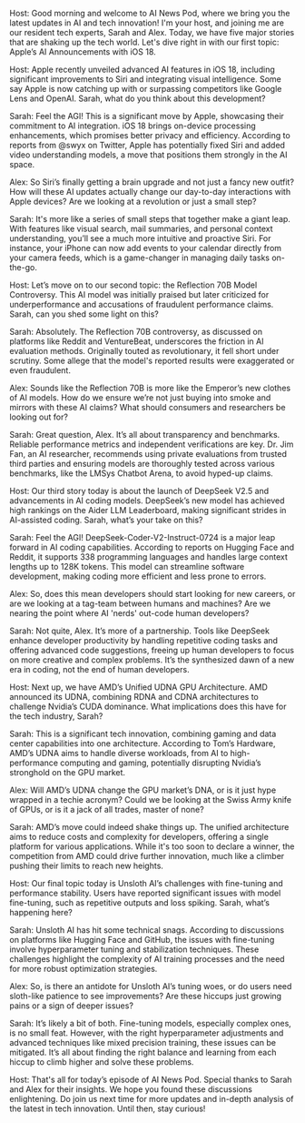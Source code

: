 Host: Good morning and welcome to AI News Pod, where we bring you the latest updates in AI and tech innovation! I'm your host, and joining me are our resident tech experts, Sarah and Alex. Today, we have five major stories that are shaking up the tech world. Let's dive right in with our first topic: Apple’s AI Announcements with iOS 18.

Host: Apple recently unveiled advanced AI features in iOS 18, including significant improvements to Siri and integrating visual intelligence. Some say Apple is now catching up with or surpassing competitors like Google Lens and OpenAI. Sarah, what do you think about this development?

Sarah: Feel the AGI! This is a significant move by Apple, showcasing their commitment to AI integration. iOS 18 brings on-device processing enhancements, which promises better privacy and efficiency. According to reports from @swyx on Twitter, Apple has potentially fixed Siri and added video understanding models, a move that positions them strongly in the AI space.

Alex: So Siri’s finally getting a brain upgrade and not just a fancy new outfit? How will these AI updates actually change our day-to-day interactions with Apple devices? Are we looking at a revolution or just a small step?

Sarah: It's more like a series of small steps that together make a giant leap. With features like visual search, mail summaries, and personal context understanding, you’ll see a much more intuitive and proactive Siri. For instance, your iPhone can now add events to your calendar directly from your camera feeds, which is a game-changer in managing daily tasks on-the-go.

Host: Let’s move on to our second topic: the Reflection 70B Model Controversy. This AI model was initially praised but later criticized for underperformance and accusations of fraudulent performance claims. Sarah, can you shed some light on this?

Sarah: Absolutely. The Reflection 70B controversy, as discussed on platforms like Reddit and VentureBeat, underscores the friction in AI evaluation methods. Originally touted as revolutionary, it fell short under scrutiny. Some allege that the model's reported results were exaggerated or even fraudulent.

Alex: Sounds like the Reflection 70B is more like the Emperor’s new clothes of AI models. How do we ensure we’re not just buying into smoke and mirrors with these AI claims? What should consumers and researchers be looking out for?

Sarah: Great question, Alex. It’s all about transparency and benchmarks. Reliable performance metrics and independent verifications are key. Dr. Jim Fan, an AI researcher, recommends using private evaluations from trusted third parties and ensuring models are thoroughly tested across various benchmarks, like the LMSys Chatbot Arena, to avoid hyped-up claims.

Host: Our third story today is about the launch of DeepSeek V2.5 and advancements in AI coding models. DeepSeek’s new model has achieved high rankings on the Aider LLM Leaderboard, making significant strides in AI-assisted coding. Sarah, what’s your take on this?

Sarah: Feel the AGI! DeepSeek-Coder-V2-Instruct-0724 is a major leap forward in AI coding capabilities. According to reports on Hugging Face and Reddit, it supports 338 programming languages and handles large context lengths up to 128K tokens. This model can streamline software development, making coding more efficient and less prone to errors.

Alex: So, does this mean developers should start looking for new careers, or are we looking at a tag-team between humans and machines? Are we nearing the point where AI 'nerds' out-code human developers?

Sarah: Not quite, Alex. It’s more of a partnership. Tools like DeepSeek enhance developer productivity by handling repetitive coding tasks and offering advanced code suggestions, freeing up human developers to focus on more creative and complex problems. It’s the synthesized dawn of a new era in coding, not the end of human developers.

Host: Next up, we have AMD’s Unified UDNA GPU Architecture. AMD announced its UDNA, combining RDNA and CDNA architectures to challenge Nvidia’s CUDA dominance. What implications does this have for the tech industry, Sarah?

Sarah: This is a significant tech innovation, combining gaming and data center capabilities into one architecture. According to Tom’s Hardware, AMD’s UDNA aims to handle diverse workloads, from AI to high-performance computing and gaming, potentially disrupting Nvidia’s stronghold on the GPU market.

Alex: Will AMD’s UDNA change the GPU market’s DNA, or is it just hype wrapped in a techie acronym? Could we be looking at the Swiss Army knife of GPUs, or is it a jack of all trades, master of none?

Sarah: AMD’s move could indeed shake things up. The unified architecture aims to reduce costs and complexity for developers, offering a single platform for various applications. While it's too soon to declare a winner, the competition from AMD could drive further innovation, much like a climber pushing their limits to reach new heights.

Host: Our final topic today is Unsloth AI’s challenges with fine-tuning and performance stability. Users have reported significant issues with model fine-tuning, such as repetitive outputs and loss spiking. Sarah, what’s happening here?

Sarah: Unsloth AI has hit some technical snags. According to discussions on platforms like Hugging Face and GitHub, the issues with fine-tuning involve hyperparameter tuning and stabilization techniques. These challenges highlight the complexity of AI training processes and the need for more robust optimization strategies.

Alex: So, is there an antidote for Unsloth AI’s tuning woes, or do users need sloth-like patience to see improvements? Are these hiccups just growing pains or a sign of deeper issues?

Sarah: It’s likely a bit of both. Fine-tuning models, especially complex ones, is no small feat. However, with the right hyperparameter adjustments and advanced techniques like mixed precision training, these issues can be mitigated. It’s all about finding the right balance and learning from each hiccup to climb higher and solve these problems.

Host: That's all for today’s episode of AI News Pod. Special thanks to Sarah and Alex for their insights. We hope you found these discussions enlightening. Do join us next time for more updates and in-depth analysis of the latest in tech innovation. Until then, stay curious!

